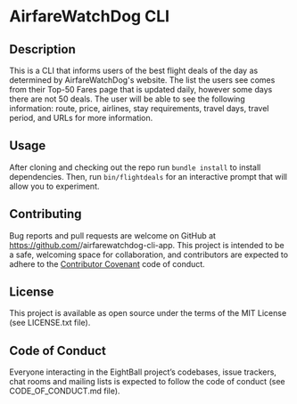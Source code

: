 # AirfareWatchDog CLI

## Description

  This is a CLI that informs users of the best flight deals of the day as determined by AirfareWatchDog's website. The list the users see comes from their Top-50 Fares page that is updated daily, however some days there are not 50 deals. The user will be able to see the following information:
  route, price, airlines, stay requirements, travel days, travel period, and URLs for more information.

## Usage

  After cloning and checking out the repo run `bundle install` to install dependencies. Then, run `bin/flightdeals` for an interactive prompt that will allow you to experiment.

## Contributing

  Bug reports and pull requests are welcome on GitHub at https://github.com/<ndalcin>/airfarewatchdog-cli-app. This project is intended to be a safe, welcoming space for collaboration, and contributors are expected to adhere to the [Contributor Covenant](http://contributor-covenant.org) code of conduct.

## License

  This project is available as open source under the terms of the MIT License (see LICENSE.txt file).

## Code of Conduct

  Everyone interacting in the EightBall project’s codebases, issue trackers, chat rooms and mailing lists is expected to follow the code of conduct (see CODE_OF_CONDUCT.md file).
